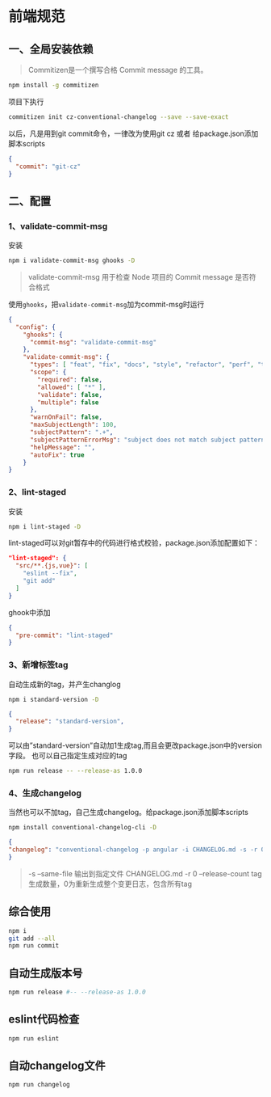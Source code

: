 # 前端规范

## 一、全局安装依赖

> Commitizen是一个撰写合格 Commit message 的工具。

```bash
npm install -g commitizen
```

项目下执行

```bash
commitizen init cz-conventional-changelog --save --save-exact
```

以后，凡是用到git commit命令，一律改为使用git cz 或者 给package.json添加脚本scripts

```json
{
  "commit": "git-cz"
}
```

## 二、配置

### 1、validate-commit-msg

安装

```bash
npm i validate-commit-msg ghooks -D
```

> validate-commit-msg 用于检查 Node 项目的 Commit message 是否符合格式

使用`ghooks`，把`validate-commit-msg`加为commit-msg时运行

```json
{
  "config": {
    "ghooks": {
      "commit-msg": "validate-commit-msg"
    },
    "validate-commit-msg": {
      "types": [ "feat", "fix", "docs", "style", "refactor", "perf", "test", "build", "ci", "chore", "revert" ],
      "scope": {
        "required": false,
        "allowed": [ "*" ],
        "validate": false,
        "multiple": false
      },
      "warnOnFail": false,
      "maxSubjectLength": 100,
      "subjectPattern": ".+",
      "subjectPatternErrorMsg": "subject does not match subject pattern!",
      "helpMessage": "",
      "autoFix": true
    }
}
```

### 2、lint-staged

安装

```bash
npm i lint-staged -D
```

lint-staged可以对git暂存中的代码进行格式校验，package.json添加配置如下：

```json
"lint-staged": {
  "src/**.{js,vue}": [
    "eslint --fix",
    "git add"
  ]
}
```

ghook中添加

```json
{
  "pre-commit": "lint-staged"
}
```

### 3、新增标签tag

自动生成新的tag，并产生changlog

```bash
npm i standard-version -D
```

```json
{
  "release": "standard-version",
}
```

可以由”standard-version”自动加1生成tag,而且会更改package.json中的version字段。 也可以自己指定生成对应的tag

```bash
npm run release -- --release-as 1.0.0
```

### 4、生成changelog

当然也可以不加tag，自己生成changelog。给package.json添加脚本scripts

```bash
npm install conventional-changelog-cli -D
```

```json
{
"changelog": "conventional-changelog -p angular -i CHANGELOG.md -s -r 0"
}
```

> -s –same-file 输出到指定文件 CHANGELOG.md -r 0 –release-count tag生成数量，0为重新生成整个变更日志，包含所有tag

## 综合使用

```bash
npm i
git add --all
npm run commit
```

## 自动生成版本号

```bash
npm run release #-- --release-as 1.0.0
```

## eslint代码检查

```bash
npm run eslint
```

## 自动changelog文件

```bash
npm run changelog
```
